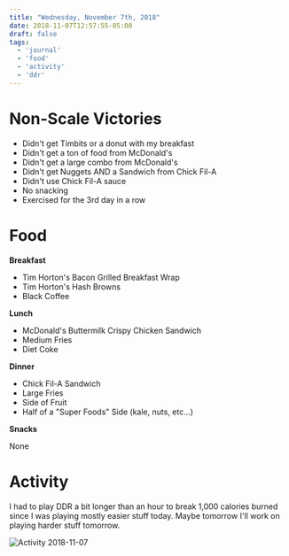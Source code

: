 ```yaml
---
title: "Wednesday, November 7th, 2018"
date: 2018-11-07T12:57:55-05:00
draft: false
tags:
  - 'journal'
  - 'food'
  - 'activity'
  - 'ddr'
---
```

<!--more-->

# Non-Scale Victories

- Didn't get Timbits or a donut with my breakfast
- Didn't get a ton of food from McDonald's
- Didn't get a large combo from McDonald's
- Didn't get Nuggets AND a Sandwich from Chick Fil-A
- Didn't use Chick Fil-A sauce
- No snacking
- Exercised for the 3rd day in a row

# Food
**Breakfast**

- Tim Horton's Bacon Grilled Breakfast Wrap
- Tim Horton's Hash Browns
- Black Coffee

**Lunch**

- McDonald's Buttermilk Crispy Chicken Sandwich
- Medium Fries
- Diet Coke

**Dinner**

- Chick Fil-A Sandwich
- Large Fries
- Side of Fruit
- Half of a "Super Foods" Side (kale, nuts, etc...)

**Snacks**

None


# Activity

I had to play DDR a bit longer than an hour to break 1,000 calories burned since I was playing mostly easier stuff today. Maybe tomorrow I'll work on playing harder stuff tomorrow.

![Activity 2018-11-07](/images/activity_2018-11-07.jpg)
